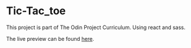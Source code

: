 # Tic-Tac_toe
This project is part of The Odin Project Curriculum. Using react and sass.

The live preview can be found [here](https://fuaberu.github.io/cv-project/).